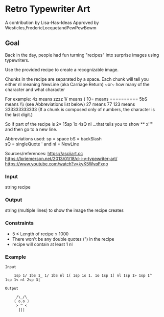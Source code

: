 # Retro Typewriter Art
A contribution by Lisa-Has-Ideas
 Approved by Westicles,FredericLocquetandPewPewBewm

## Goal
Back in the day, people had fun turning "recipes" into surprise images using typewriters.

Use the provided recipe to create a recognizable image.

Chunks in the recipe are separated by a space.
Each chunk will tell you either
nl meaning NewLine (aka Carriage Return)
~or~
how many of the character and what character

For example:
4z means zzzz
1{ means {
10= means ==========
5bS means \\\\\ (see Abbreviations list below)
27 means 77
123 means 333333333333
(If a chunk is composed only of numbers, the character is the last digit.)

So if part of the recipe is
2* 15sp 1x 4sQ nl
...that tells you to show
**               x''''
and then go to a new line.


Abbreviations used:
sp = space
bS = backSlash \
sQ = singleQuote '
and
nl = NewLine




Sources/references:
https://asciiart.cc
https://loriemerson.net/2013/01/18/d-i-y-typewriter-art/
https://www.youtube.com/watch?v=kyK5WvpFxqo

### Input
string recipe

### Output
string (multiple lines) to show the image the recipe creates

### Constraints
* 5 ≤ Length of recipe ≤ 1000
* There won't be any double quotes (") in the recipe
* recipe will contain at least 1 nl

### Example

    Input

        1sp 1/ 1bS 1_ 1/ 1bS nl 1( 1sp 1o 1. 1o 1sp 1) nl 1sp 1> 1sp 1^ 1sp 1< nl 2sp 3|

    Output

         /\_/\
        ( o.o )
         > ^ <
          |||        
